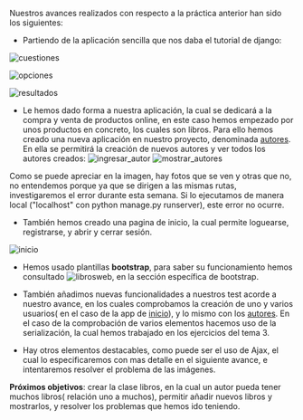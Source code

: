 Nuestros avances realizados con respecto a la práctica anterior han sido los siguientes:

- Partiendo de la aplicación sencilla que nos daba el tutorial de django:

![cuestiones](https://www.dropbox.com/s/59ub4jgzz3gj20a/img2.png?dl=1)

![opciones](https://www.dropbox.com/s/al4a94ahj3ggo4k/img3.png?dl=1)

![resultados](https://www.dropbox.com/s/j5372jejykzz880/img4.png?dl=1)

- Le hemos dado forma a nuestra aplicación, la cual se dedicará a la compra y venta de productos online, en este caso hemos empezado por unos productos en concreto, los cuales son libros. Para ello hemos creado una nueva aplicación en nuestro proyecto, denominada [autores](apps/autores). En ella se permitirá la creación de nuevos autores y ver todos los autores creados:
![ingresar_autor](https://www.dropbox.com/s/fva9yulfuo2e9cw/ingresar_autor.png?dl=1)
![mostrar_autores](https://www.dropbox.com/s/x4zqihjj34pz40w/mostrar_autores.png?dl=1)

Como se puede apreciar en la imagen, hay fotos que se ven y otras que no, no entendemos porque ya que se dirigen a las mismas rutas, investigaremos el error durante esta semana. Si lo ejecutamos de manera local ("localhost" con python manage.py runserver), este error no ocurre.

- También hemos creado una pagina de inicio, la cual permite loguearse, registrarse, y abrir y cerrar sesión.

![inicio](https://www.dropbox.com/s/scay7hv89rga6ld/inicio.png?dl=1)

- Hemos usado plantillas **bootstrap**, para saber su funcionamiento hemos consultado ![librosweb](https://librosweb.es/libro/bootstrap_3/), en la sección específica de bootstrap.

- También añadimos nuevas funcionalidades a nuestros test acorde a nuestro avance, en los cuales comprobamos la creación de uno y varios usuarios( en el caso de la app de [inicio](apps/inicio/tests.py)), y lo mismo con los [autores](apps/autores/tests.py). En el caso de la comprobación de varios elementos hacemos uso de la serialización, la cual hemos trabajado en los ejercicios del tema 3.

- Hay otros elementos destacables, como puede ser el uso de Ajax, el cual lo especificaremos con mas detalle en el siguiente avance, e intentaremos resolver el problema de las imágenes.


**Próximos objetivos**: crear la clase libros, en la cual un autor pueda tener muchos libros( relación uno a muchos), permitir añadir nuevos libros y mostrarlos, y resolver los problemas que hemos ido teniendo.





